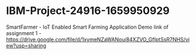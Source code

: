 # IBM-Project-24916-1659950929
SmartFarmer - IoT Enabled Smart Farming Application
Demo link of assignment 1 - https://drive.google.com/file/d/1xymeNZaWANoui84XZVO_GfIptSsR7NHS/view?usp=sharing

